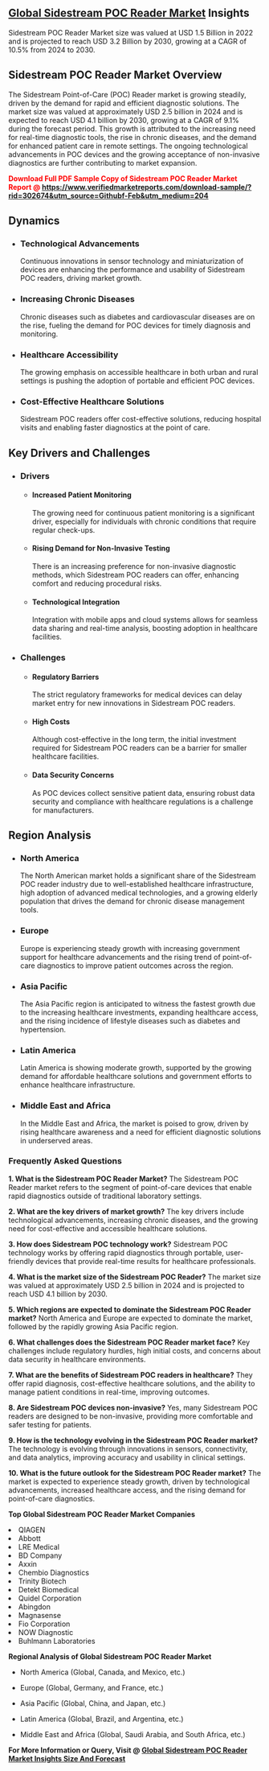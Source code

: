 <h2><a href="https://www.verifiedmarketreports.com/download-sample/?rid=302674&amp;utm_source=Githubf&amp;utm_medium=204" target="_blank">Global Sidestream POC Reader Market</a> Insights</h2><p>Sidestream POC Reader Market size was valued at USD 1.5 Billion in 2022 and is projected to reach USD 3.2 Billion by 2030, growing at a CAGR of 10.5% from 2024 to 2030.</p><p> <h2>Sidestream POC Reader Market Overview</h2> <p>The Sidestream Point-of-Care (POC) Reader market is growing steadily, driven by the demand for rapid and efficient diagnostic solutions. The market size was valued at approximately USD 2.5 billion in 2024 and is expected to reach USD 4.1 billion by 2030, growing at a CAGR of 9.1% during the forecast period. This growth is attributed to the increasing need for real-time diagnostic tools, the rise in chronic diseases, and the demand for enhanced patient care in remote settings. The ongoing technological advancements in POC devices and the growing acceptance of non-invasive diagnostics are further contributing to market expansion.</p> <p><strong><p><span class=""><span style="color: #ff0000;"><strong>Download Full PDF Sample Copy of Sidestream POC Reader Market Report</strong> @ </span><a href="https://www.verifiedmarketreports.com/download-sample/?rid=302674&amp;utm_source=Githubf-Feb&amp;utm_medium=204" target="_blank">https://www.verifiedmarketreports.com/download-sample/?rid=302674&amp;utm_source=Githubf-Feb&amp;utm_medium=204</a></span></p></strong></p> <h2>Dynamics</h2> <ul> <li><h3>Technological Advancements</h3>Continuous innovations in sensor technology and miniaturization of devices are enhancing the performance and usability of Sidestream POC readers, driving market growth.</li> <li><h3>Increasing Chronic Diseases</h3>Chronic diseases such as diabetes and cardiovascular diseases are on the rise, fueling the demand for POC devices for timely diagnosis and monitoring.</li> <li><h3>Healthcare Accessibility</h3>The growing emphasis on accessible healthcare in both urban and rural settings is pushing the adoption of portable and efficient POC devices.</li> <li><h3>Cost-Effective Healthcare Solutions</h3>Sidestream POC readers offer cost-effective solutions, reducing hospital visits and enabling faster diagnostics at the point of care.</li> </ul> <h2>Key Drivers and Challenges</h2> <ul> <li><h3>Drivers</h3> <ul> <li><h4>Increased Patient Monitoring</h4>The growing need for continuous patient monitoring is a significant driver, especially for individuals with chronic conditions that require regular check-ups.</li> <li><h4>Rising Demand for Non-Invasive Testing</h4>There is an increasing preference for non-invasive diagnostic methods, which Sidestream POC readers can offer, enhancing comfort and reducing procedural risks.</li> <li><h4>Technological Integration</h4>Integration with mobile apps and cloud systems allows for seamless data sharing and real-time analysis, boosting adoption in healthcare facilities.</li> </ul> </li> <li><h3>Challenges</h3> <ul> <li><h4>Regulatory Barriers</h4>The strict regulatory frameworks for medical devices can delay market entry for new innovations in Sidestream POC readers.</li> <li><h4>High Costs</h4>Although cost-effective in the long term, the initial investment required for Sidestream POC readers can be a barrier for smaller healthcare facilities.</li> <li><h4>Data Security Concerns</h4>As POC devices collect sensitive patient data, ensuring robust data security and compliance with healthcare regulations is a challenge for manufacturers.</li> </ul> </li> </ul> <h2>Region Analysis</h2> <ul> <li><h3>North America</h3>The North American market holds a significant share of the Sidestream POC reader industry due to well-established healthcare infrastructure, high adoption of advanced medical technologies, and a growing elderly population that drives the demand for chronic disease management tools.</li> <li><h3>Europe</h3>Europe is experiencing steady growth with increasing government support for healthcare advancements and the rising trend of point-of-care diagnostics to improve patient outcomes across the region.</li> <li><h3>Asia Pacific</h3>The Asia Pacific region is anticipated to witness the fastest growth due to the increasing healthcare investments, expanding healthcare access, and the rising incidence of lifestyle diseases such as diabetes and hypertension.</li> <li><h3>Latin America</h3>Latin America is showing moderate growth, supported by the growing demand for affordable healthcare solutions and government efforts to enhance healthcare infrastructure.</li> <li><h3>Middle East and Africa</h3>In the Middle East and Africa, the market is poised to grow, driven by rising healthcare awareness and a need for efficient diagnostic solutions in underserved areas.</li> </ul> <h3>Frequently Asked Questions</h3> <p><strong>1. What is the Sidestream POC Reader Market?</strong> The Sidestream POC Reader market refers to the segment of point-of-care devices that enable rapid diagnostics outside of traditional laboratory settings.</p> <p><strong>2. What are the key drivers of market growth?</strong> The key drivers include technological advancements, increasing chronic diseases, and the growing need for cost-effective and accessible healthcare solutions.</p> <p><strong>3. How does Sidestream POC technology work?</strong> Sidestream POC technology works by offering rapid diagnostics through portable, user-friendly devices that provide real-time results for healthcare professionals.</p> <p><strong>4. What is the market size of the Sidestream POC Reader?</strong> The market size was valued at approximately USD 2.5 billion in 2024 and is projected to reach USD 4.1 billion by 2030.</p> <p><strong>5. Which regions are expected to dominate the Sidestream POC Reader market?</strong> North America and Europe are expected to dominate the market, followed by the rapidly growing Asia Pacific region.</p> <p><strong>6. What challenges does the Sidestream POC Reader market face?</strong> Key challenges include regulatory hurdles, high initial costs, and concerns about data security in healthcare environments.</p> <p><strong>7. What are the benefits of Sidestream POC readers in healthcare?</strong> They offer rapid diagnosis, cost-effective healthcare solutions, and the ability to manage patient conditions in real-time, improving outcomes.</p> <p><strong>8. Are Sidestream POC devices non-invasive?</strong> Yes, many Sidestream POC readers are designed to be non-invasive, providing more comfortable and safer testing for patients.</p> <p><strong>9. How is the technology evolving in the Sidestream POC Reader market?</strong> The technology is evolving through innovations in sensors, connectivity, and data analytics, improving accuracy and usability in clinical settings.</p> <p><strong>10. What is the future outlook for the Sidestream POC Reader market?</strong> The market is expected to experience steady growth, driven by technological advancements, increased healthcare access, and the rising demand for point-of-care diagnostics.</p> </p><p><strong>Top Global Sidestream POC Reader Market Companies</strong></p><div data-test-id=""><p><li>QIAGEN</li><li> Abbott</li><li> LRE Medical</li><li> BD Company</li><li> Axxin</li><li> Chembio Diagnostics</li><li> Trinity Biotech</li><li> Detekt Biomedical</li><li> Quidel Corporation</li><li> Abingdon</li><li> Magnasense</li><li> Fio Corporation</li><li> NOW Diagnostic</li><li> Buhlmann Laboratories</li></p><div><strong>Regional Analysis of&nbsp;Global Sidestream POC Reader Market</strong></div><ul><li dir="ltr"><p dir="ltr">North America&nbsp;(Global, Canada, and Mexico, etc.)</p></li><li dir="ltr"><p dir="ltr">Europe (Global, Germany, and France, etc.)</p></li><li dir="ltr"><p dir="ltr">Asia Pacific&nbsp;(Global, China, and Japan, etc.)</p></li><li dir="ltr"><p dir="ltr">Latin America&nbsp;(Global, Brazil, and Argentina, etc.)</p></li><li dir="ltr">Middle East and Africa&nbsp;(Global, Saudi Arabia, and South Africa, etc.)</li></ul><p><strong>For More Information or Query, Visit @&nbsp;</strong><strong><a href="https://www.verifiedmarketreports.com/product/sidestream-poc-reader-market/?utm_source=Githubf&amp;utm_medium=204" target="_blank">Global Sidestream POC Reader Market Insights Size And Forecast</a></strong></p></div>
